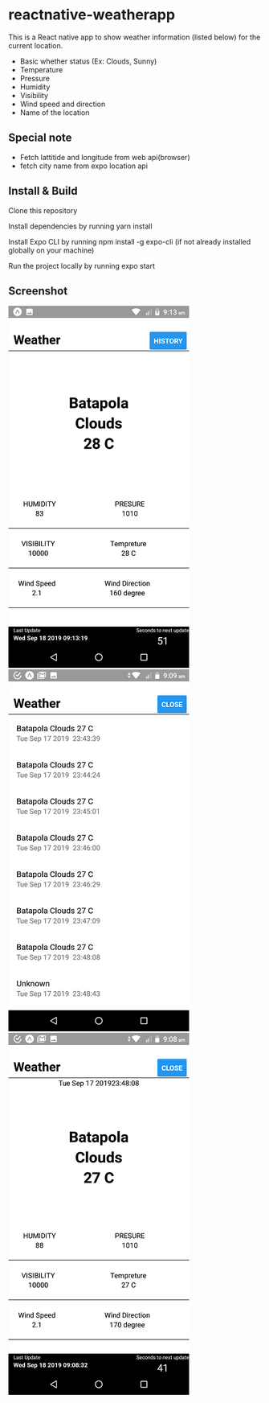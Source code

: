 # reactnative-weatherapp

This is a React native app to show weather information (listed below) for the current location.

  - Basic whether status (Ex: Clouds, Sunny)
  - Temperature
  - Pressure
  - Humidity
  - Visibility
  - Wind speed and direction
  - Name of the location
  
  ## Special note
   - Fetch lattitide and longitude from web api(browser)
   - fetch city name from expo location api
	
## Install & Build
  Clone this repository

  Install dependencies by running yarn install

  Install Expo CLI by running npm install -g expo-cli (if not already installed globally on your machine)

Run the project locally by running expo start

## Screenshot

![weather details](https://raw.githubusercontent.com/rashi2k/reactnative-weatherapp/master/screeshots/1.png)
![weather histroy list ](https://raw.githubusercontent.com/rashi2k/reactnative-weatherapp/master/screeshots/2.png)
![weather history details](https://raw.githubusercontent.com/rashi2k/reactnative-weatherapp/master/screeshots/3.png)
